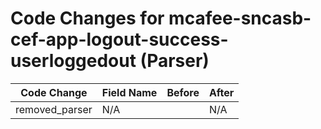# Code Changes for mcafee-sncasb-cef-app-logout-success-userloggedout (Parser)

| Code Change | Field Name | Before | After |
|-------------|------------|--------|-------|
| removed_parser | N/A |  | N/A |